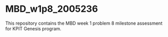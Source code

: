 # MBD_w1p8_2005236
This repository contains the MBD week 1 problem 8 milestone assessment for KPIT Genesis program.
